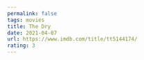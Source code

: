 ```yaml
---
permalink: false
tags: movies
title: The Dry
date: 2021-04-07
url: https://www.imdb.com/title/tt5144174/
rating: 3
---
```

